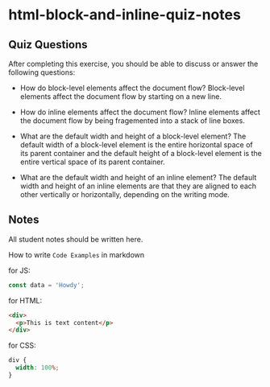 # html-block-and-inline-quiz-notes

## Quiz Questions

After completing this exercise, you should be able to discuss or answer the following questions:

- How do block-level elements affect the document flow?
  Block-level elements affect the document flow by starting on a new line.

- How do inline elements affect the document flow?
  Inline elements affect the document flow by being fragemented into a stack of line boxes.

- What are the default width and height of a block-level element?
  The default width of a block-level element is the entire horizontal space of its parent container and the default height of a block-level element is the entire vertical space of its parent container.

- What are the default width and height of an inline element?
  The default width and height of an inline elements are that they are aligned to each other vertically or horizontally, depending on the writing mode.

## Notes

All student notes should be written here.

How to write `Code Examples` in markdown

for JS:

```javascript
const data = 'Howdy';
```

for HTML:

```html
<div>
  <p>This is text content</p>
</div>
```

for CSS:

```css
div {
  width: 100%;
}
```
